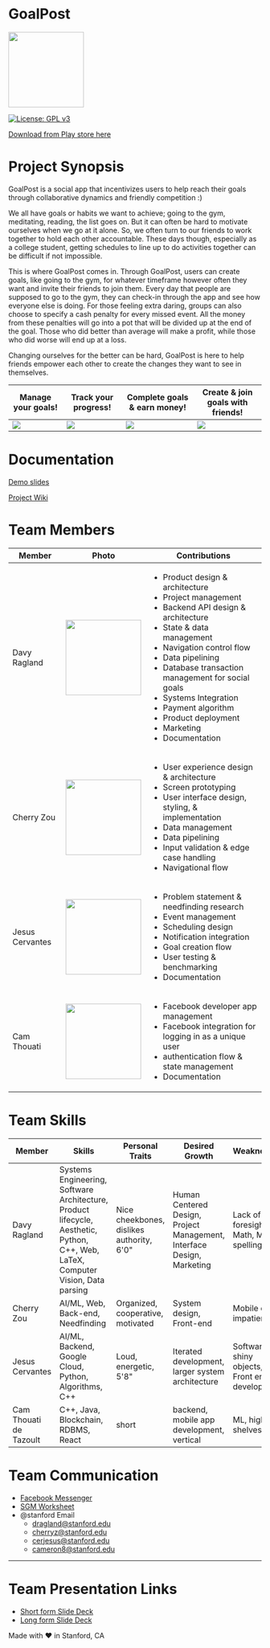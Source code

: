 # GoalPost

<img src="https://github.com/StanfordCS194/GoalPost/raw/master/wiki/logo.png" width="150">

[![License: GPL v3](https://img.shields.io/badge/License-GPLv3-blue.svg)](https://www.gnu.org/licenses/gpl-3.0)

[Download from Play store here](https://play.google.com/store/apps/details?id=com.goalpost)
 
 # Project Synopsis
GoalPost is a social app that incentivizes users to help reach their goals through collaborative dynamics and friendly competition :)

We all have goals or habits we want to achieve; going to the gym, meditating, reading, the list goes on. But it can often be hard to motivate ourselves when we go at it alone. So, we often turn to our friends to work together to hold each other accountable. These days though, especially as a college student, getting schedules to line up to do activities together can be difficult if not impossible. 

This is where GoalPost comes in. Through GoalPost, users can create goals, like going to the gym, for whatever timeframe however often they want and invite their friends to join them. Every day that people are supposed to go to the gym, they can check-in through the app and see how everyone else is doing. For those feeling extra daring, groups can also choose to specify a cash penalty for every missed event. All the money from these penalties will go into a pot that will be divided up at the end of the goal. Those who did better than average will make a profit, while those who did worse will end up at a loss. 

Changing ourselves for the better can be hard, GoalPost is here to help friends empower each other to create the changes they want to see in themselves.

| Manage your goals! | Track your progress! | Complete goals & earn money! | Create & join goals with friends! |
| ----- | ----- | ------ | ------ |
| ![](https://github.com/StanfordCS194/GoalPost/blob/master/wiki/screen_home.png) | ![](https://github.com/StanfordCS194/GoalPost/blob/master/wiki/screen_active.png) |  ![](https://github.com/StanfordCS194/GoalPost/blob/master/wiki/screen_complete_cashout.png) |  ![](https://github.com/StanfordCS194/GoalPost/blob/master/wiki/screen_pending.png) |

# Documentation
[Demo slides](https://docs.google.com/presentation/d/e/2PACX-1vQfrQ9KbgRG5zrJu_vrHvydWDV2OzH7VlAKknjQbSM2B7bRFt3W5N-8RbaTG9iH3kXYAHl8biiLEasx/pub?start=true&loop=true&delayms=3000)

[Project Wiki](https://github.com/StanfordCS194/GoalPost/wiki)
  
# Team Members
Member | Photo | Contributions
--- | --- | ---
Davy Ragland | <img src="https://web.stanford.edu/~dragland/davy_ragland.jpg" width="150"> | <ul><li>Product design & architecture</li><li>Project management</li><li>Backend API design & architecture</li><li>State & data management</li><li>Navigation control flow </li><li>Data pipelining</li><li>Database transaction management for social goals</li><li>Systems Integration</li><li>Payment algorithm</li><li>Product deployment</li><li>Marketing</li><li>Documentation</li></ul>
Cherry Zou | <img src="https://i.ibb.co/wKbTpxK/IMG-2837.jpg" width="150"> | <ul><li>User experience design & architecture</li><li>Screen prototyping</li><li>User interface design, styling, & implementation</li><li>Data management</li><li>Data pipelining</li><li>Input validation & edge case handling<li>Navigational flow</li></ul>
Jesus Cervantes | <img src = "https://pbs.twimg.com/profile_images/1065319003441098753/AbFHOZ-E_400x400.jpg" width="150"> | <ul><li>Problem statement & needfinding research</li><li>Event management</li><li>Scheduling design</li><li>Notification integration</li><li>Goal creation flow</li><li>User testing & benchmarking</li><li>Documentation</li></ul>
Cam Thouati | <img src="https://user-images.githubusercontent.com/38739818/55916294-d2bce300-5ba0-11e9-9a47-132b7748adcf.jpeg" width="150"> | <ul><li>Facebook developer app management</li><li>Facebook integration for logging in as a unique user</li><li>authentication flow & state management</li><li>Documentation</li></ul>


# Team Skills
Member | Skills | Personal Traits | Desired Growth | Weaknesses
--- | --- | --- | --- | ---
Davy Ragland | Systems Engineering, Software Architecture, Product lifecycle, Aesthetic, Python, C++, Web, LaTeX, Computer Vision, Data parsing | Nice cheekbones, dislikes authority, 6'0" | Human Centered Design, Project Management, Interface Design, Marketing | Lack of foresight, Math, ML, AI, spelling
Cherry Zou | AI/ML, Web, Back-end, Needfinding | Organized, cooperative, motivated | System design, Front-end | Mobile dev, impatient
Jesus Cervantes | AI/ML, Backend, Google Cloud, Python, Algorithms, C++ | Loud, energetic, 5'8" | Iterated development, larger system architecture | Software, shiny objects, Front end development 
Cam Thouati de Tazoult | C++, Java, Blockchain, RDBMS, React | short | backend, mobile app development, vertical | ML, high shelves 

# Team Communication
* [Facebook Messenger](https://messenger.com/)
* [SGM Worksheet](https://docs.google.com/forms/d/e/1FAIpQLSe49pDjWoUHOBvtWoyHSNWlqCWJRjpt51CC1fbS5Mw-2UFhNg/viewform?usp=sf_link)
* @stanford Email
    * <dragland@stanford.edu>
    * <cherryz@stanford.edu>
    * <cerjesus@stanford.edu>
    * <cameron8@stanford.edu>
    
***
# Team Presentation Links
* [Short form Slide Deck](https://docs.google.com/presentation/d/1crxI95b6uK0n9s_NWTLjI1SAwbZ6kGnbaIVZEMECVYA/edit?usp=sharing)
* [Long form Slide Deck](https://docs.google.com/presentation/d/1Pv35EPJJizW-sWB3J4vASOelKeZ9vEYVgwYr_033rW0/edit?usp=sharing) 

Made with ❤ in Stanford, CA
